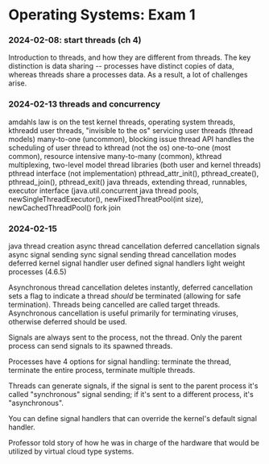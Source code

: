 # Operating Systems: Exam 1

### 2024-02-08: start threads (ch 4)
Introduction to threads, and how they are different from threads. The key distinction is data sharing -- processes have distinct copies of data, whereas threads share a processes data. As a result, a lot of challenges arise.

### 2024-02-13 threads and concurrency
amdahls law is on the test
kernel threads, operating system threads, kthreadd
user threads, "invisible to the os"
servicing user threads (thread models)
many-to-one (uncommon), blocking issue
thread API handles the scheduling of user thread to kthread (not the os)
one-to-one (most common), resource intensive 
many-to-many (common), kthread multiplexing, two-level model
thread libraries (both user and kernel threads)
pthread interface (not implementation) pthread_attr_init(), pthread_create(), pthread_join(), pthread_exit()
java threads, extending thread, runnables, executor interface (java.util.concurrent
java thread pools, newSingleThreadExecutor(), newFixedThreatPool(int size), newCachedThreadPool()
fork join

### 2024-02-15
java thread creation 
async thread cancellation
deferred cancellation
signals
async signal sending
sync signal sending
thread cancellation modes
deferred kernel signal handler
user defined signal handlers
light weight processes (4.6.5)

Asynchronous thread cancellation deletes instantly, deferred cancellation sets a flag to indicate a thread *should* be terminated (allowing for safe termination). Threads being cancelled are called target threads. Asynchronous cancellation is useful primarily for terminating viruses, otherwise deferred should be used.

Signals are always sent to the process, not the thread. Only the parent process can send signals to its spawned threads. 

Processes have 4 options for signal handling: terminate the thread, terminate the entire process, terminate multiple threads.

Threads can generate signals, if the signal is sent to the parent process it's called "synchronous" signal sending; if it's sent to a different process, it's "asynchronous".

You can define signal handlers that can override the kernel's default signal handler.

Professor told story of how he was in charge of the hardware that would be utilized by virtual cloud type systems.
